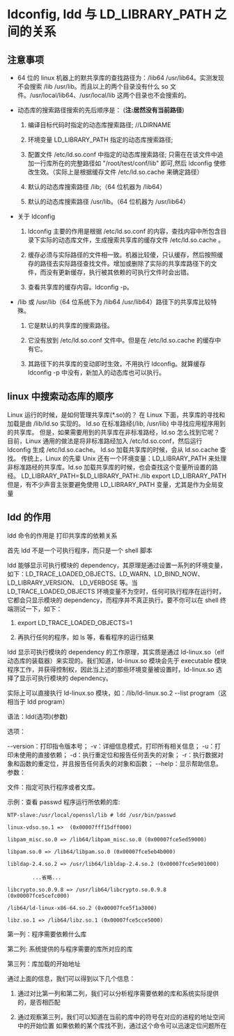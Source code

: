 # ldconfig, ldd 与 LD_LIBRARY_PATH 之间的关系

## 注意事项

* 64 位的 linux 机器上的默共享库的查找路径为：/lib64 /usr/lib64。实测发现不会搜索 /lib /usr/lib。而且以上的两个目录没有什么 so 文件。/usr/local/lib64、/usr/local/lib 这两个目录也不会搜索的。

* 动态库的搜索路径搜索的先后顺序是： (**注:居然没有当前路径**) 　　

  1. 编译目标代码时指定的动态库搜索路径; //LDIRNAME 　　

  2. 环境变量 LD_LIBRARY_PATH 指定的动态库搜索路径; 　　

  3. 配置文件 /etc/ld.so.conf 中指定的动态库搜索路径; 只需在在该文件中追加一行库所在的完整路径如 "/root/test/conf/lib" 即可,然后 ldconfig 使修改生效。（实际上是根据缓存文件 /etc/ld.so.cache 来确定路径） 　　

  4. 默认的动态库搜索路径 /lib;（64 位机器为 /lib64） 　　

  5. 默认的动态库搜索路径 /usr/lib。（64 位机器为 /usr/lib64）

* 关于 ldconfig

  1. ldconfig 主要的作用是根据 /etc/ld.so.conf 的内容，查找内容中所包含目录下实际的动态库文件，生成搜索共享库的缓存文件 /etc/ld.so.cache 。

  2. 缓存必须与实际路径的文件相一致。机器比较傻，只认缓存，然后按照缓存的路径去实际路径查找文件。增加或删除了实际的共享库路径下的文件，而没有更新缓存，执行被其依赖的可执行文件时会出错。

  3. 查看共享库的缓存内容。ldconfig -p。

* /lib 或 /usr/lib（64 位系统下为 /lib64 /usr/lib64）路径下的共享库比较特殊。

  1. 它是默认的共享库的搜索路径。

  2. 它没有放到 /etc/ld.so.conf 文件中。但是在 /etc/ld.so.cache 的缓存中有它。

  3. 其路径下的共享库的变动即时生效，不用执行 ldconfig。就算缓存 ldconfig -p 中没有，新加入的动态库也可以执行。

## linux 中搜索动态库的顺序

Linux 运行的时候，是如何管理共享库(*.so)的？ 在 Linux 下面，共享库的寻找和加载是由 /lib/ld.so 实现的。 ld.so 在标准路经(/lib, /usr/lib) 中寻找应用程序用到的共享库。 但是，如果需要用到的共享库在非标准路经，ld.so 怎么找到它呢？ 目前，Linux 通用的做法是将非标准路经加入 /etc/ld.so.conf，然后运行 ldconfig 生成 /etc/ld.so.cache。 ld.so 加载共享库的时候，会从 ld.so.cache 查找。 传统上，Linux 的先辈 Unix 还有一个环境变量：LD_LIBRARY_PATH 来处理非标准路经的共享库。ld.so 加载共享库的时候，也会查找这个变量所设置的路经。 LD_LIBRARY_PATH=$LD_LIBRARY_PATH:./lib export LD_LIBRARY_PATH 但是，有不少声音主张要避免使用 LD_LIBRARY_PATH 变量，尤其是作为全局变量

## ldd 的作用

ldd 命令的作用是 打印共享库的依赖关系

首先 ldd 不是一个可执行程序，而只是一个 shell 脚本

ldd 能够显示可执行模块的 dependency，其原理是通过设置一系列的环境变量，如下：LD_TRACE_LOADED_OBJECTS、LD_WARN、LD_BIND_NOW、LD_LIBRARY_VERSION、 LD_VERBOSE 等。当 LD_TRACE_LOADED_OBJECTS 环境变量不为空时，任何可执行程序在运行时，它都会只显示模块的 dependency，而程序并不真正执行。要不你可以在 shell 终端测试一下，如下： 　　

1. export LD_TRACE_LOADED_OBJECTS=1

2. 再执行任何的程序，如 ls 等，看看程序的运行结果

ldd 显示可执行模块的 dependency 的工作原理，其实质是通过 ld-linux.so（elf 动态库的装载器）来实现的。我们知道，ld-linux.so 模块会先于 executable 模块程序工作，并获得控制权，因此当上述的那些环境变量被设置时，ld-linux.so 选择了显示可执行模块的 dependency。

实际上可以直接执行 ld-linux.so 模块，如：/lib/ld-linux.so.2 --list program（这相当于 ldd program）

语法：ldd(选项)(参数)

选项：

--version：打印指令版本号； -v：详细信息模式，打印所有相关信息； -u：打印未使用的直接依赖； -d：执行重定位和报告任何丢失的对象； -r：执行数据对象和函数的重定位，并且报告任何丢失的对象和函数； --help：显示帮助信息。
参数：

文件：指定可执行程序或者文库。

示例：查看 passwd 程序运行所依赖的库:

```shell
NTP-slave:/usr/local/openssl/lib # ldd /usr/bin/passwd

linux-vdso.so.1 =>  (0x00007fff15dff000)

libpam_misc.so.0 => /lib64/libpam_misc.so.0 (0x00007fce5ed59000)

libpam.so.0 => /lib64/libpam.so.0 (0x00007fce5eb4b000)

libldap-2.4.so.2 => /usr/lib64/libldap-2.4.so.2 (0x00007fce5e901000)

        ...省略...

libcrypto.so.0.9.8 => /usr/lib64/libcrypto.so.0.9.8 (0x00007fce5cefc000)

/lib64/ld-linux-x86-64.so.2 (0x00007fce5f1a3000)

libz.so.1 => /lib64/libz.so.1 (0x00007fce5cce5000)
```

第一列：程序需要依赖什么库

第二列: 系统提供的与程序需要的库所对应的库

第三列：库加载的开始地址

通过上面的信息，我们可以得到以下几个信息：

1. 通过对比第一列和第二列，我们可以分析程序需要依赖的库和系统实际提供的，是否相匹配

2. 通过观察第三列，我们可以知道在当前的库中的符号在对应的进程的地址空间中的开始位置
如果依赖的某个库找不到，通过这个命令可以迅速定位问题所在
